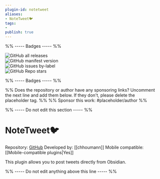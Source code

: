```yaml
---
plugin-id: notetweet
aliases:
- NoteTweet🐦
tags: 
- 
publish: true
---
```


%% ----- Badges ----- %%

![GitHub all releases](https://img.shields.io/github/downloads/chhoumann/notetweet_obsidian/total?color=573E7A&logo=github&style=for-the-badge)   
![GitHub manifest version](https://img.shields.io/github/manifest-json/v/chhoumann/notetweet_obsidian?color=573E7A&logo=github&style=for-the-badge)   
![GitHub issues by-label](https://img.shields.io/github/issues/chhoumann/notetweet_obsidian/help%20wanted?color=573E7A&logo=github&style=for-the-badge)   
![GitHub Repo stars](https://img.shields.io/github/stars/chhoumann/notetweet_obsidian?color=573E7A&logo=github&style=for-the-badge)

%% ----- Badges ----- %%

%% Does the repository or author have any sponsoring links? Uncomment the next line and add them below. If they don't, please delete the placeholder tag. %%
%% Sponsor this work: #placeholder/author %%

%% ----- Do not edit this section ----- %%

# NoteTweet🐦

Repository: [GitHub](https://github.com/chhoumann/notetweet_obsidian)
Developed by: [[chhoumann]]
Mobile compatible: [[Mobile-compatible plugins|Yes]]

This plugin allows you to post tweets directly from Obsidian.

%% ----- Do not edit anything above this line ----- %% 
